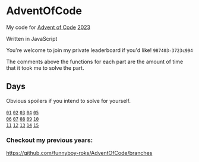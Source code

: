 # AdventOfCode

My code for [Advent of Code](https://adventofcode.com/2023) [2023](https://en.wikipedia.org/wiki/2023 'lol')

Written in JavaScript

You're welcome to join my private leaderboard if you'd like! `987403-3723c994`

The comments above the functions for each part are the amount of time
that it took me to solve the part.

## Days

Obvious spoilers if you intend to solve for yourself.

[`01`](./src/day01.js)
[`02`](./src/day02.js)
[`03`](./src/day03.js)
[`04`](./src/day04.js)
[`05`](./src/day05.js)  
[`06`](./src/day06.js)
[`07`](./src/day07.js)
[`08`](./src/day08.js)
[`09`](./src/day09.js)
[`10`](./src/day10.js)  
[`11`](./src/day11.js)
[`12`](./src/day12.js)
[`13`](./src/day13.js)
[`14`](./src/day14.js)
[`15`](./src/day15.js)  
<!-- [`16`](./src/day16.js) -->
<!-- [`17`](./src/day17.js) -->
<!-- [`18`](./src/day18.js) -->
<!-- [`19`](./src/day19.js) -->
<!-- [`20`](./src/day20.js)   -->
<!-- [`21`](./src/day21.js) -->
<!-- [`22`](./src/day22.js) -->
<!-- [`23`](./src/day23.js) -->
<!-- [`24`](./src/day24.js) -->
<!-- [`25`](./src/day25.js) -->

### Checkout my previous years:  
https://github.com/funnyboy-roks/AdventOfCode/branches
